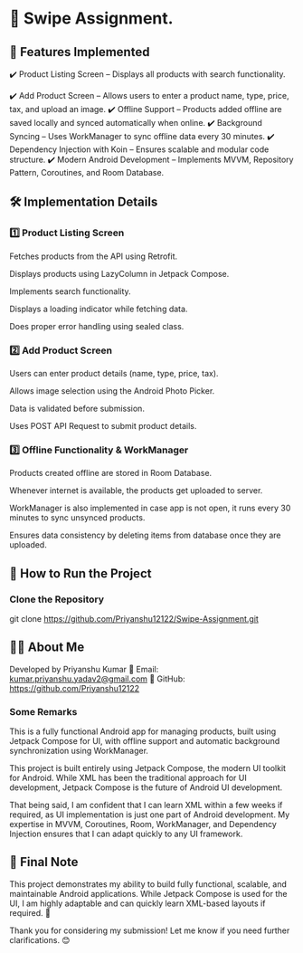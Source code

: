 # 🚀 Swipe Assignment.

## 📌 Features Implemented

✔️ Product Listing Screen – Displays all products with search functionality.

✔️ Add Product Screen – Allows users to enter a product name, type, price, tax, and upload an image.
✔️ Offline Support – Products added offline are saved locally and synced automatically when online.
✔️ Background Syncing – Uses WorkManager to sync offline data every 30 minutes.
✔️ Dependency Injection with Koin – Ensures scalable and modular code structure.
✔️ Modern Android Development – Implements MVVM, Repository Pattern, Coroutines, and Room Database.

## 🛠 Implementation Details

### 1️⃣ Product Listing Screen

Fetches products from the API using Retrofit.

Displays products using LazyColumn in Jetpack Compose.

Implements search functionality.

Displays a loading indicator while fetching data.

Does proper error handling using sealed class.

### 2️⃣ Add Product Screen

Users can enter product details (name, type, price, tax).

Allows image selection using the Android Photo Picker.

Data is validated before submission.

Uses POST API Request to submit product details.

### 3️⃣ Offline Functionality & WorkManager

Products created offline are stored in Room Database.

Whenever internet is available, the products get uploaded to server.

WorkManager is also implemented in case app is not open,
it runs every 30 minutes to sync unsynced products.

Ensures data consistency by deleting items from database once they are uploaded.

## 🔧 How to Run the Project

### Clone the Repository

git clone https://github.com/Priyanshu12122/Swipe-Assignment.git

## 👨‍💻 About Me

Developed by Priyanshu Kumar
📧 Email: kumar.priyanshu.yadav2@gmail.com
🔗 GitHub: https://github.com/Priyanshu12122

### Some Remarks

This is a fully functional Android app for managing products, built using Jetpack Compose for UI,
with offline support and automatic background synchronization using WorkManager.

This project is built entirely using Jetpack Compose, the modern UI toolkit for Android. While XML
has been the traditional approach for UI development, Jetpack Compose is the future of Android UI
development.

That being said, I am confident that I can learn XML within a few weeks if required, as UI
implementation is just one part of Android development. My expertise in MVVM, Coroutines, Room,
WorkManager, and Dependency Injection ensures that I can adapt quickly to any UI framework.

## 📢 Final Note

This project demonstrates my ability to build fully functional, scalable, and maintainable Android
applications. While Jetpack Compose is used for the UI, I am highly adaptable and can quickly learn
XML-based layouts if required. 🚀

Thank you for considering my submission! Let me know if you need further clarifications. 😊


